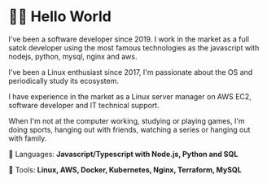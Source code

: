 <h1>🖖🏽 Hello World</h1>

<p> 
I've been a software developer since 2019. I work in the market as a full satck developer using the most famous technologies as the javascript with nodejs, python, mysql, nginx and aws.

I've been a Linux enthusiast since 2017, I'm passionate about the OS and periodically study its ecosystem.

I have experience in the market as a Linux server manager on AWS EC2, software developer and IT technical support.

When I'm not at the computer working, studying or playing games, I'm doing sports, hanging out with friends, watching a series or hanging out with family.
</p>

<p align="left">
  🦄 Languages: <strong>Javascript/Typescript with Node.js, Python and SQL</strong>
</p>

<p align="left">
  💼 Tools: <strong>Linux, AWS, Docker, Kubernetes, Nginx, Terraform, MySQL</strong>
</p>
